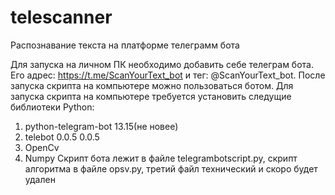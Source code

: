 # telescanner
Распознавание текста на платформе телеграмм бота

Для запуска на личном ПК необходимо добавить себе телеграм бота. Его адрес: https://t.me/ScanYourText_bot и тег: @ScanYourText_bot. После запуска скрипта на компьютере можно пользоваться ботом. Для запуска скрипта на компьютере требуется установить следущие библиотеки Python: 
1) python-telegram-bot	13.15(не новее)
2) telebot	0.0.5	0.0.5
3) OpenCv
4) Numpy
Скрипт бота лежит в файле telegrambotscript.py, скрипт алгоритма в файле opsv.py, третий файл технический и скоро будет удален
